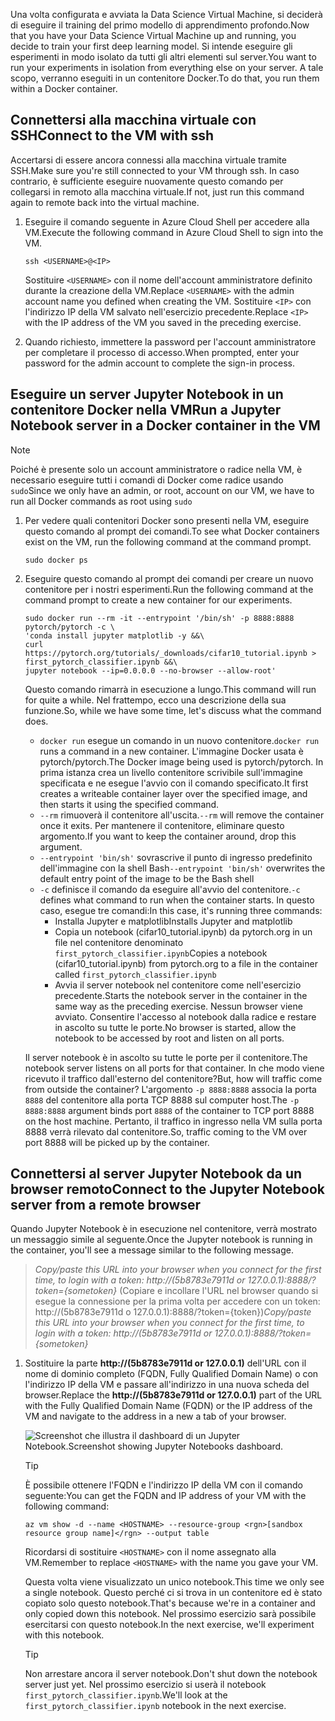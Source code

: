 <span data-ttu-id="848cc-101">Una volta configurata e avviata la Data Science Virtual Machine, si deciderà di eseguire il training del primo modello di apprendimento profondo.</span><span class="sxs-lookup"><span data-stu-id="848cc-101">Now that you have your Data Science Virtual Machine up and running, you decide to train your first deep learning model.</span></span> <span data-ttu-id="848cc-102">Si intende eseguire gli esperimenti in modo isolato da tutti gli altri elementi sul server.</span><span class="sxs-lookup"><span data-stu-id="848cc-102">You want to run your experiments in isolation from everything else on your server.</span></span> <span data-ttu-id="848cc-103">A tale scopo, verranno eseguiti in un contenitore Docker.</span><span class="sxs-lookup"><span data-stu-id="848cc-103">To do that, you run them within a Docker container.</span></span>

## <a name="connect-to-the-vm-with-ssh"></a><span data-ttu-id="848cc-104">Connettersi alla macchina virtuale con SSH</span><span class="sxs-lookup"><span data-stu-id="848cc-104">Connect to the VM with ssh</span></span>

<span data-ttu-id="848cc-105">Accertarsi di essere ancora connessi alla macchina virtuale tramite SSH.</span><span class="sxs-lookup"><span data-stu-id="848cc-105">Make sure you're still connected to your VM through ssh.</span></span> <span data-ttu-id="848cc-106">In caso contrario, è sufficiente eseguire nuovamente questo comando per collegarsi in remoto alla macchina virtuale.</span><span class="sxs-lookup"><span data-stu-id="848cc-106">If not, just run this command again to remote back into the virtual machine.</span></span>

1. <span data-ttu-id="848cc-107">Eseguire il comando seguente in Azure Cloud Shell per accedere alla VM.</span><span class="sxs-lookup"><span data-stu-id="848cc-107">Execute the following command in Azure Cloud Shell to sign into the VM.</span></span>

    ```azurecli 
    ssh <USERNAME>@<IP>
    ``` 
    
    <span data-ttu-id="848cc-108">Sostituire `<USERNAME>` con il nome dell'account amministratore definito durante la creazione della VM.</span><span class="sxs-lookup"><span data-stu-id="848cc-108">Replace  `<USERNAME>` with the admin account name you defined when creating the VM.</span></span> <span data-ttu-id="848cc-109">Sostituire `<IP>` con l'indirizzo IP della VM salvato nell'esercizio precedente.</span><span class="sxs-lookup"><span data-stu-id="848cc-109">Replace `<IP>` with the IP address of the VM you saved in the preceding exercise.</span></span>  

1. <span data-ttu-id="848cc-110">Quando richiesto, immettere la password per l'account amministratore per completare il processo di accesso.</span><span class="sxs-lookup"><span data-stu-id="848cc-110">When prompted, enter your password for the admin account to complete the sign-in process.</span></span>

## <a name="run-a-jupyter-notebook-server-in-a-docker-container-in-the-vm"></a><span data-ttu-id="848cc-111">Eseguire un server Jupyter Notebook in un contenitore Docker nella VM</span><span class="sxs-lookup"><span data-stu-id="848cc-111">Run a Jupyter Notebook server in a Docker container in the VM</span></span>

> [!NOTE]
> <span data-ttu-id="848cc-112">Poiché è presente solo un account amministratore o radice nella VM, è necessario eseguire tutti i comandi di Docker come radice usando `sudo`</span><span class="sxs-lookup"><span data-stu-id="848cc-112">Since we only have an admin, or root, account on our VM, we have to run all Docker commands as root using `sudo`</span></span>

1. <span data-ttu-id="848cc-113">Per vedere quali contenitori Docker sono presenti nella VM, eseguire questo comando al prompt dei comandi.</span><span class="sxs-lookup"><span data-stu-id="848cc-113">To see what Docker containers exist on the VM, run the following command at the command prompt.</span></span>

    ```azurecli 
    sudo docker ps
    ```

1. <span data-ttu-id="848cc-114">Eseguire questo comando al prompt dei comandi per creare un nuovo contenitore per i nostri esperimenti.</span><span class="sxs-lookup"><span data-stu-id="848cc-114">Run the following command at the command prompt to create a new container for our experiments.</span></span>

    ```azurecli 
    sudo docker run --rm -it --entrypoint '/bin/sh' -p 8888:8888 pytorch/pytorch -c \
    'conda install jupyter matplotlib -y &&\
    curl https://pytorch.org/tutorials/_downloads/cifar10_tutorial.ipynb > first_pytorch_classifier.ipynb &&\
    jupyter notebook --ip=0.0.0.0 --no-browser --allow-root'
    ``` 

    <span data-ttu-id="848cc-115">Questo comando rimarrà in esecuzione a lungo.</span><span class="sxs-lookup"><span data-stu-id="848cc-115">This command will run for quite a while.</span></span> <span data-ttu-id="848cc-116">Nel frattempo, ecco una descrizione della sua funzione.</span><span class="sxs-lookup"><span data-stu-id="848cc-116">So, while we have some time, let's discuss what the command does.</span></span> 
    - <span data-ttu-id="848cc-117">`docker run` esegue un comando in un nuovo contenitore.</span><span class="sxs-lookup"><span data-stu-id="848cc-117">`docker run` runs a command in a new container.</span></span> <span data-ttu-id="848cc-118">L'immagine Docker usata è pytorch/pytorch.</span><span class="sxs-lookup"><span data-stu-id="848cc-118">The Docker image being used is pytorch/pytorch.</span></span> <span data-ttu-id="848cc-119">In prima istanza crea un livello contenitore scrivibile sull'immagine specificata e ne esegue l'avvio con il comando specificato.</span><span class="sxs-lookup"><span data-stu-id="848cc-119">It first creates a writeable container layer over the specified image, and then starts it using the specified command.</span></span>
    - <span data-ttu-id="848cc-120">`--rm` rimuoverà il contenitore all'uscita.</span><span class="sxs-lookup"><span data-stu-id="848cc-120">`--rm` will remove the container once it exits.</span></span> <span data-ttu-id="848cc-121">Per mantenere il contenitore, eliminare questo argomento.</span><span class="sxs-lookup"><span data-stu-id="848cc-121">If you want to keep the container around, drop this argument.</span></span> 
    - <span data-ttu-id="848cc-122">`--entrypoint 'bin/sh'` sovrascrive il punto di ingresso predefinito dell'immagine con la shell Bash</span><span class="sxs-lookup"><span data-stu-id="848cc-122">`--entrypoint 'bin/sh'` overwrites the default entry point of the image to be the Bash shell</span></span>
    - <span data-ttu-id="848cc-123">`-c` definisce il comando da eseguire all'avvio del contenitore.</span><span class="sxs-lookup"><span data-stu-id="848cc-123">`-c` defines what command to run when the container starts.</span></span> <span data-ttu-id="848cc-124">In questo caso, esegue tre comandi:</span><span class="sxs-lookup"><span data-stu-id="848cc-124">In this case, it's running three commands:</span></span>
        - <span data-ttu-id="848cc-125">Installa Jupyter e matplotlib</span><span class="sxs-lookup"><span data-stu-id="848cc-125">Installs Jupyter and matplotlib</span></span>
        - <span data-ttu-id="848cc-126">Copia un notebook (cifar10_tutorial.ipynb) da pytorch.org in un file nel contenitore denominato `first_pytorch_classifier.ipynb`</span><span class="sxs-lookup"><span data-stu-id="848cc-126">Copies a notebook (cifar10_tutorial.ipynb) from pytorch.org to a file in the container called `first_pytorch_classifier.ipynb`</span></span>
        - <span data-ttu-id="848cc-127">Avvia il server notebook nel contenitore come nell'esercizio precedente.</span><span class="sxs-lookup"><span data-stu-id="848cc-127">Starts the notebook server in the container in the same way as the preceding exercise.</span></span>  <span data-ttu-id="848cc-128">Nessun browser viene avviato. Consentire l'accesso al notebook dalla radice e restare in ascolto su tutte le porte.</span><span class="sxs-lookup"><span data-stu-id="848cc-128">No browser is started, allow the notebook to be accessed by root and listen on all ports.</span></span> 
    
    <span data-ttu-id="848cc-129">Il server notebook è in ascolto su tutte le porte per il contenitore.</span><span class="sxs-lookup"><span data-stu-id="848cc-129">The notebook server listens on all ports for that container.</span></span> <span data-ttu-id="848cc-130">In che modo viene ricevuto il traffico dall'esterno del contenitore?</span><span class="sxs-lookup"><span data-stu-id="848cc-130">But, how will traffic come from outside the container?</span></span> <span data-ttu-id="848cc-131">L'argomento `-p 8888:8888` associa la porta `8888` del contenitore alla porta TCP 8888 sul computer host.</span><span class="sxs-lookup"><span data-stu-id="848cc-131">The `-p 8888:8888` argument binds port `8888` of the container to TCP port 8888 on the host machine.</span></span> <span data-ttu-id="848cc-132">Pertanto, il traffico in ingresso nella VM sulla porta 8888 verrà rilevato dal contenitore.</span><span class="sxs-lookup"><span data-stu-id="848cc-132">So, traffic coming to the VM over port 8888 will be picked up by the container.</span></span> 

## <a name="connect-to-the-jupyter-notebook-server-from-a-remote-browser"></a><span data-ttu-id="848cc-133">Connettersi al server Jupyter Notebook da un browser remoto</span><span class="sxs-lookup"><span data-stu-id="848cc-133">Connect to the Jupyter Notebook server from a remote browser</span></span> 

<span data-ttu-id="848cc-134">Quando Jupyter Notebook è in esecuzione nel contenitore, verrà mostrato un messaggio simile al seguente.</span><span class="sxs-lookup"><span data-stu-id="848cc-134">Once the Jupyter notebook is running in the container, you'll  see a message similar to the following message.</span></span> 

> <span data-ttu-id="848cc-135">*Copy/paste this URL into your browser when you connect for the first time, to login with a token: http://(5b8783e7911d or 127.0.0.1):8888/?token={sometoken}* (Copiare e incollare l'URL nel browser quando si esegue la connessione per la prima volta per accedere con un token: http://(5b8783e7911d o 127.0.0.1):8888/?token={token})</span><span class="sxs-lookup"><span data-stu-id="848cc-135">*Copy/paste this URL into your browser when you connect for the first time, to login with a token: http://(5b8783e7911d or 127.0.0.1):8888/?token={sometoken}*</span></span>

1. <span data-ttu-id="848cc-136">Sostituire la parte **http://(5b8783e7911d or 127.0.0.1)** dell'URL con il nome di dominio completo (FQDN, Fully Qualified Domain Name) o con l'indirizzo IP della VM e passare all'indirizzo in una nuova scheda del browser.</span><span class="sxs-lookup"><span data-stu-id="848cc-136">Replace the **http://(5b8783e7911d or 127.0.0.1)** part of the URL with the Fully Qualified Domain Name (FQDN) or the IP address of the VM and navigate to the address in a new a tab of your browser.</span></span>

    ![<span data-ttu-id="848cc-137">Screenshot che illustra il dashboard di un Jupyter Notebook.</span><span class="sxs-lookup"><span data-stu-id="848cc-137">Screenshot showing Jupyter Notebooks dashboard.</span></span> ](../media/notebook-in-docker.png)

    > [!TIP]
    > <span data-ttu-id="848cc-138">È possibile ottenere l'FQDN e l'indirizzo IP della VM con il comando seguente:</span><span class="sxs-lookup"><span data-stu-id="848cc-138">You can get the FQDN and IP address of your VM with the following command:</span></span>
    > 
    > `az vm show -d --name <HOSTNAME> --resource-group <rgn>[sandbox resource group name]</rgn> --output table`
    >
    > <span data-ttu-id="848cc-139">Ricordarsi di sostituire `<HOSTNAME>` con il nome assegnato alla VM.</span><span class="sxs-lookup"><span data-stu-id="848cc-139">Remember to replace `<HOSTNAME>` with the name you gave your VM.</span></span> 
    
    <span data-ttu-id="848cc-140">Questa volta viene visualizzato un unico notebook.</span><span class="sxs-lookup"><span data-stu-id="848cc-140">This time we only see a single notebook.</span></span> <span data-ttu-id="848cc-141">Questo perché ci si trova in un contenitore ed è stato copiato solo questo notebook.</span><span class="sxs-lookup"><span data-stu-id="848cc-141">That's because we're in a container and only copied down this notebook.</span></span> <span data-ttu-id="848cc-142">Nel prossimo esercizio sarà possibile esercitarsi con questo notebook.</span><span class="sxs-lookup"><span data-stu-id="848cc-142">In the next exercise, we'll experiment with this notebook.</span></span> 
    
    > [!TIP]
    > <span data-ttu-id="848cc-143">Non arrestare ancora il server notebook.</span><span class="sxs-lookup"><span data-stu-id="848cc-143">Don't shut down the notebook server just yet.</span></span> <span data-ttu-id="848cc-144">Nel prossimo esercizio si userà il notebook `first_pytorch_classifier.ipynb`.</span><span class="sxs-lookup"><span data-stu-id="848cc-144">We'll look at the `first_pytorch_classifier.ipynb` notebook in the next exercise.</span></span>